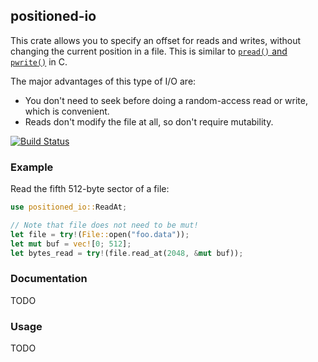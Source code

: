## positioned-io

This crate allows you to specify an offset for reads and writes, without changing the current
position in a file. This is similar to [`pread()` and `pwrite()`][pread] in C.

The major advantages of this type of I/O are:

* You don't need to seek before doing a random-access read or write, which is convenient.
* Reads don't modify the file at all, so don't require mutability.

[pread]: http://man7.org/linux/man-pages/man2/pread.2.html

[![Build Status](https://travis-ci.org/vasi/positioned-io.svg?branch=master)](https://travis-ci.org/vasi/positioned-io)

### Example

Read the fifth 512-byte sector of a file:

```rust
use positioned_io::ReadAt;

// Note that file does not need to be mut!
let file = try!(File::open("foo.data"));
let mut buf = vec![0; 512];
let bytes_read = try!(file.read_at(2048, &mut buf));
```

### Documentation

TODO

### Usage

TODO

